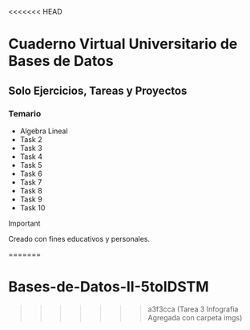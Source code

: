 <<<<<<< HEAD
# Cuaderno Virtual Universitario de Bases de Datos 

## Solo Ejercicios, Tareas y Proyectos

### Temario

- Algebra Lineal
- Task 2
- Task 3
- Task 4
- Task 5
- Task 6
- Task 7
- Task 8
- Task 9
- Task 10

> [!IMPORTANT]
> Creado con fines educativos y personales.

=======
# Bases-de-Datos-II-5toIDSTM
>>>>>>> a3f3cca (Tarea 3 Infografia Agregada con carpeta imgs)
